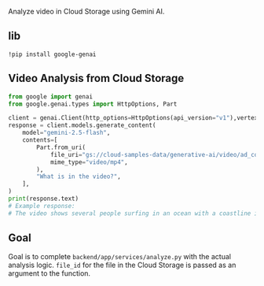 Analyze video in Cloud Storage using Gemini AI.

## lib
```
!pip install google-genai
```

## Video Analysis from Cloud Storage

```python
from google import genai
from google.genai.types import HttpOptions, Part

client = genai.Client(http_options=HttpOptions(api_version="v1"),vertexai=True, project='your-project-id', location='us-central1')
response = client.models.generate_content(
    model="gemini-2.5-flash",
    contents=[
        Part.from_uri(
            file_uri="gs://cloud-samples-data/generative-ai/video/ad_copy_from_video.mp4",
            mime_type="video/mp4",
        ),
        "What is in the video?",
    ],
)
print(response.text)
# Example response:
# The video shows several people surfing in an ocean with a coastline in the background. The camera ...
```

## Goal
Goal is to complete `backend/app/services/analyze.py` with the actual analysis logic.
`file_id` for the file in the Cloud Storage is passed as an argument to the function.